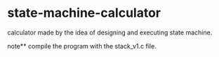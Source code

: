 # state-machine-calculator
calculator made by the idea of designing and executing state machine. 

note** compile the program with the stack_v1.c file.
